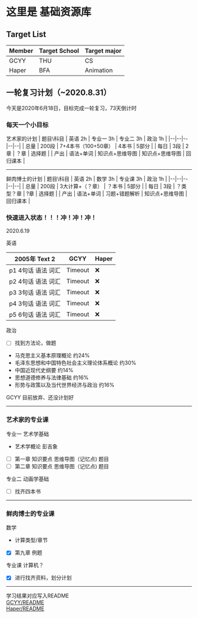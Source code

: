 # 这里是 基础资源库

## Target List

| Member | Target School | Target major |
| ------ | ------------- | ------------ |
| GCYY   | THU           | CS           |
| Haper  | BFA           | Animation    |

## 一轮复习计划（~2020.8.31）

今天是2020年6月18日，目标完成一轮复习，73天倒计时
### 每天一个小目标
艺术家的计划
|   题目\科目   |   英语 2h   |   专业一 3h    |   专业二 3h  |   政治 1h   |
|--|--|--|--|--|
|   总量   |   200段   |   7+4本书（100+50章）    |   4本书  |   5部分   |
|   每日   |   3段   |   2章    |   ？章  |   选择题   |
|   产出   |  语法+单词  |  知识点+思维导图  |  知识点+思维导图  |   回归课本   |

---

鲜肉博士的计划
|   题目\科目   |   英语 2h   |   数学 3h    |   专业课 3h  |   政治 1h   |
|--|--|--|--|--|
|   总量   |   200段   |   3大计算+（？章）    |   ？本书  |   5部分   |
|   每日   |   3段   |   ？类型？章    |   ?章  |   选择题   |
|   产出   |  语法+单词  |  习题+错题解析  |  知识点+思维导图  |   回归课本   |

### 快速进入状态！！！冲！冲！冲！

2020.6.19

英语

|  2005年 Text 2      |  GCYY  |  Haper |
|  ----------------   |  ----  |  ----- |
|  p1 4句话 语法 词汇  |   Timeout   |   ❌   |
|  p2 4句话 语法 词汇  |   Timeout   |   ❌   |
|  p3 3句话 语法 词汇  |   Timeout   |   ❌   |
|  p4 3句话 语法 词汇  |   Timeout   |   ❌   |
|  p5 6句话 语法 词汇  |   Timeout   |   ❌   |

政治

- [ ] 找到方法论，做题

- 马克思主义基本原理概论 约24%
- 毛泽东思想和中国特色社会主义理论体系概论 约30%
- 中国近现代史纲要 约14%
- 思想道德修养与法律基础 约16%
- 形势与政策以及当代世界经济与政治 约16%

GCYY 目前放弃、还没计划好

---
### 艺术家的专业课
专业一 艺术学基础

- 艺术学概论 彭吉象
- [ ] 第一章 知识要点 思维导图（记忆点) 题目
- [ ] 第二章 知识要点 思维导图（记忆点) 题目

专业二 动画学基础

- [ ] 找齐四本书

---
### 鲜肉博士的专业课
数学

- 计算类型/章节
- [x] 第九章 例题

专业课 计算机？

- [x] 进行找齐资料，划分计划

-------------------
学习结果对应写入README  
[GCYY/README](DailyWorkRealm/GCYY/README.md)  
[Haper/README](DailyWorkRealm/Haper/README.md)